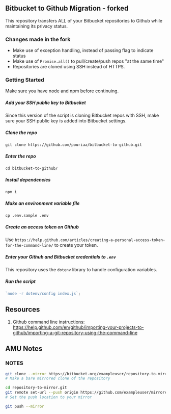 ## Bitbucket to Github Migration - forked

This repository transfers ALL of your Bitbucket repositories to Github while maintaining its privacy status.

### Changes made in the fork

- Make use of exception handling, instead of passing flag to indicate status
- Make use of `Promise.all()` to pull/create/push repos "at the same time"
- Repositories are cloned using SSH instead of HTTPS.

### Getting Started

Make sure you have node and npm before continuing.

##### Add your SSH public key to Bitbucket

Since this version of the script is cloning Bitbucket repos with SSH, make sure your SSH public key is added into Bitbucket settings.

##### Clone the repo

`git clone https://github.com/pouriaa/bitbucket-to-github.git`

##### Enter the repo

`cd bitbucket-to-github/`

##### Install dependencies

`npm i`

##### Make an environment variable file

`cp .env.sample .env`

##### Create an access token on Github

Use `https://help.github.com/articles/creating-a-personal-access-token-for-the-command-line/` to create your token.

##### Enter your Github and Bitbucket credentials to `.env`

This repository uses the `dotenv` library to handle configuration variables.

##### Run the script

```javascript
`node -r dotenv/config index.js`;
```

## Resources

1. Github command line instructions: https://help.github.com/en/github/importing-your-projects-to-github/importing-a-git-repository-using-the-command-line

## AMU Notes

### NOTES

```bash
git clone --mirror https://bitbucket.org/exampleuser/repository-to-mirror.git
# Make a bare mirrored clone of the repository

cd repository-to-mirror.git
git remote set-url --push origin https://github.com/exampleuser/mirrored
# Set the push location to your mirror

git push --mirror
```
